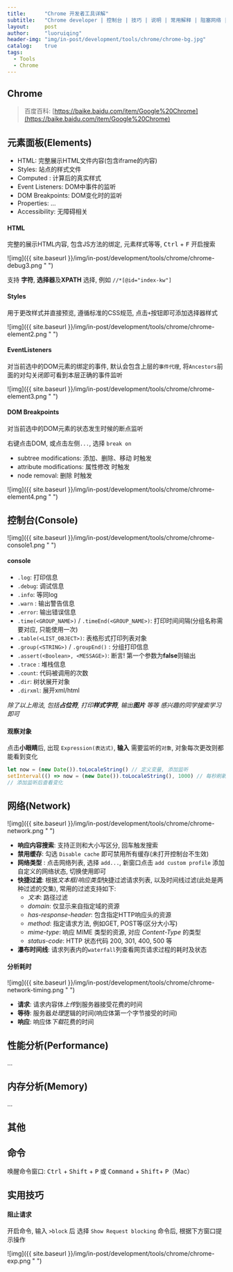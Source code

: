 ```yaml
---
title:      "Chrome 开发者工具详解"
subtitle:   "Chrome developer | 控制台 | 技巧 | 说明 | 常用解释 | 阻塞网络 | 耗时分析"
layout:     post
author:     "luoruiqing"
header-img: "img/in-post/development/tools/chrome/chrome-bg.jpg"
catalog:    true
tags:
  - Tools
  - Chrome
---
```


## Chrome
> 百度百科: [https://baike.baidu.com/item/Google%20Chrome](https://baike.baidu.com/item/Google%20Chrome)



## 元素面板(Elements)

- HTML: 完整展示HTML文件内容(包含iframe的内容)
- Styles: 站点的样式文件
- Computed : 计算后的真实样式
- Event Listeners: DOM中事件的监听
- DOM Breakpoints: DOM变化时的监听
- Properties: ...
- Accessibility: 无障碍相关

#### HTML

完整的展示HTML内容, 包含JS方法的绑定, 元素样式等等, <kbd>Ctrl</kbd> + <kbd>F</kbd> 开启搜索

![img]({{ site.baseurl }}/img/in-post/development/tools/chrome/chrome-debug3.png " ")

支持 **字符**, **选择器**及**XPATH** 选择, 例如 `//*[@id="index-kw"]`

#### Styles

用于更改样式并直接预览, 遵循标准的CSS规范, 点击`+`按钮即可添加选择器样式

![img]({{ site.baseurl }}/img/in-post/development/tools/chrome/chrome-element2.png " ")

#### EventListeners

对当前选中的DOM元素的绑定的事件, 默认会包含上层的`事件代理`, 将`Ancestors`前面的对勾关闭即可看到本层正确的事件监听

![img]({{ site.baseurl }}/img/in-post/development/tools/chrome/chrome-element3.png " ")


#### DOM Breakpoints

对当前选中的DOM元素的状态发生时候的断点监听

右键点击DOM, 或点击左侧`...`, 选择 `break on`

- subtree modifications: 添加、删除、移动 时触发
- attribute modifications: 属性修改 时触发
- node removal: 删除 时触发

![img]({{ site.baseurl }}/img/in-post/development/tools/chrome/chrome-element4.png " ")


## 控制台(Console)

![img]({{ site.baseurl }}/img/in-post/development/tools/chrome/chrome-console1.png " ")

#### console

- `.log`: 打印信息
- `.debug`: 调试信息
- `.info`: 等同log
- `.warn` : 输出警告信息
- `.error`: 输出错误信息
- `.time(<GROUP_NAME>)` / `.timeEnd(<GROUP_NAME>)`: 打印时间间隔(分组名称需要对应, 只能使用一次)
- `.table(<LIST_OBJECT>)`: 表格形式打印列表对象
- `.group(<STRING>)` / `.groupEnd()` : 分组打印信息
- `.assert(<Boolean>, <MESSAGE>)`: 断言! 第一个参数为**false**则输出
- `.trace` : 堆栈信息
- `.count`: 代码被调用的次数
- `.dir`: 树状展开对象
- `.dirxml`: 展开xml/html

*除了以上用法, 包括**占位符**, 打印**样式字符**, 输出**图片** 等等 感兴趣的同学搜索学习即可*

#### 观察对象

点击**小眼睛**后, 出现 `Expression(表达式)`, **输入** 需要监听的`对象`, 对象每次更改则都能看到变化

```js
let now = (new Date()).toLocaleString() // 定义变量, 添加监听
setInterval(() => now = (new Date()).toLocaleString(), 1000) // 每秒刷新
// 添加监听后查看变化
```

## 网络(Network)

<!-- 非官方教程传送门: [https://www.cnblogs.com/ywsoftware/p/10996078.html](https://www.cnblogs.com/ywsoftware/p/10996078.html) -->
![img]({{ site.baseurl }}/img/in-post/development/tools/chrome/chrome-network.png " ")

* **响应内容搜索**: 支持正则和大小写区分, 回车触发搜索
* **禁用缓存**: 勾选 `Disable cache` 即可禁用所有缓存(未打开控制台不生效)
* **网络类型** : 点击网络列表, 选择 `add...`, 新窗口点击 `add custom profile` 添加自定义的网络状态, 切换使用即可
* **快捷过滤**: 根据*文本框*/*响应类型*快捷过滤请求列表, 以及时间线过滤(此处是两种过滤的交集), 常用的过滤支持如下:
    - *文本*: 路径过滤
    - *domain*: 仅显示来自指定域的资源
    - *has-response-header*: 包含指定HTTP响应头的资源
    - *method*: 指定请求方法, 例如GET, POST等(区分大小写)
    - *mime-type*: 响应 MIME 类型的资源, 对应 *Content-Type* 的类型
    - *status-code*: HTTP 状态代码 200, 301, 400, 500 等
* **瀑布时间线**: 请求列表内的`waterfall`列查看网页请求过程的耗时及状态

#### 分析耗时

![img]({{ site.baseurl }}/img/in-post/development/tools/chrome/chrome-network-timing.png " ")

- **请求**: 请求内容体*上传*到服务器接受花费的时间
- **等待**: 服务器*处理*逻辑的时间(响应体第一个字节接受的时间)
- **响应**: 响应体*下载*花费的时间


## 性能分析(Performance)

...

## 内存分析(Memory)

...

## 其他

## 命令

唤醒命令窗口: <kbd>Ctrl</kbd> + <kbd>Shift</kbd> + <kbd>P</kbd>  或  <kbd>Command</kbd> + <kbd>Shift</kbd>+ <kbd>P</kbd>（Mac）

## 实用技巧

#### 阻止请求


开启命令, 输入 `>block` 后 选择 `Show Request blocking` 命令后, 根据下方窗口提示操作

![img]({{ site.baseurl }}/img/in-post/development/tools/chrome/chrome-exp.png " ")

